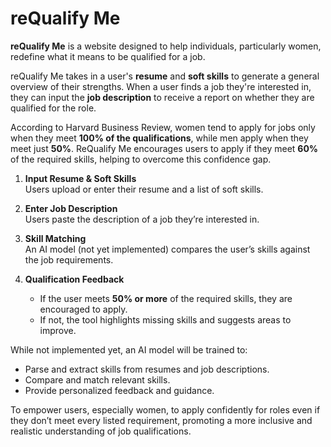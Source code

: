 # reQualify Me


**reQualify Me** is a website designed to help individuals, particularly women, redefine what it means to be qualified for a job.


reQualify Me takes in a user's **resume** and **soft skills** to generate a general overview of their strengths. When a user finds a job they're interested in, they can input the **job description** to receive a report on whether they are qualified for the role.


According to Harvard Business Review, women tend to apply for jobs only when they meet **100% of the qualifications**, while men apply when they meet just **50%**. ReQualify Me encourages users to apply if they meet **60%** of the required skills, helping to overcome this confidence gap.


1. **Input Resume & Soft Skills**  
   Users upload or enter their resume and a list of soft skills.


2. **Enter Job Description**  
   Users paste the description of a job they’re interested in.


3. **Skill Matching**  
   An AI model (not yet implemented) compares the user’s skills against the job requirements.


4. **Qualification Feedback**  
   - If the user meets **50% or more** of the required skills, they are encouraged to apply.
   - If not, the tool highlights missing skills and suggests areas to improve.




While not implemented yet, an AI model will be trained to:
- Parse and extract skills from resumes and job descriptions.
- Compare and match relevant skills.
- Provide personalized feedback and guidance.


To empower users, especially women, to apply confidently for roles even if they don’t meet every listed requirement, promoting a more inclusive and realistic understanding of job qualifications.
